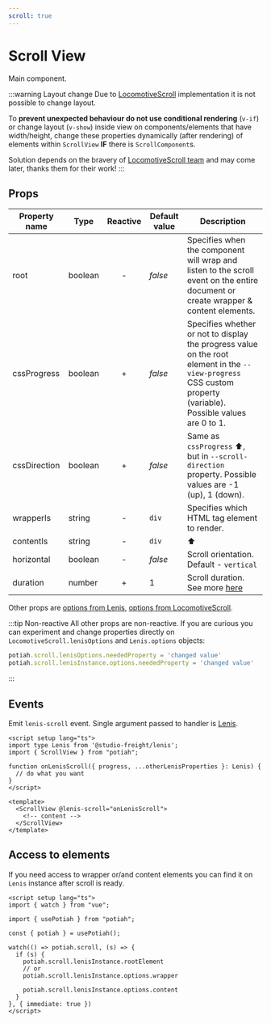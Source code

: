 ```yaml
---
scroll: true
---
```


# Scroll View

Main component. 

:::warning Layout change
Due to [LocomotiveScroll](https://scroll.locomotive.ca/docs) implementation it is not possible to change layout.

To **prevent unexpected behaviour do not use conditional rendering** (`v-if`) or change layout (`v-show`) inside view on
components/elements that have width/height, change these properties dynamically (after rendering) of elements within
`ScrollView` **IF** there is `ScrollComponent`s.

Solution depends on the bravery of [LocomotiveScroll team](https://github.com/locomotivemtl) and may
come later, thanks them for their work!
:::

## Props

| Property name | Type    | Reactive | Default value | Description                                                                                                                                                     |
|---------------|---------|:--------:|---------------|-----------------------------------------------------------------------------------------------------------------------------------------------------------------|
| root          | boolean |    -     | *false*       | Specifies when the component will wrap and listen to the scroll event on the entire document or create wrapper & content elements.                              |
| cssProgress   | boolean |    +     | *false*       | Specifies whether or not to display the progress value on the root element in the `--view-progress` CSS custom property (variable). Possible values are 0 to 1. |
| cssDirection  | boolean |    +     | *false*       | Same as `cssProgress` ⬆️, but in `--scroll-direction` property. Possible values are -1 (up), 1 (down).                                                          |
| wrapperIs     | string  |    -     | `div`         | Specifies which HTML tag element to render.                                                                                                                     |
| contentIs     | string  |    -     | `div`         | ⬆️                                                                                                                                                              |
| horizontal    | boolean |    -     | *false*       | Scroll orientation. Default - `vertical`                                                                                                                        |
| duration      | number  |    +     | 1             | Scroll duration. See more [here](https://scroll.locomotive.ca/docs/#/options?id=lenisoptions)                                                                   |

Other props are [options from Lenis](https://scroll.locomotive.ca/docs/#/options?id=lenisoptions),
[options from LocomotiveScroll](https://scroll.locomotive.ca/docs/#/options?id=triggerrootmargin).

:::tip Non-reactive
All other props are non-reactive. If you are curious you can experiment and change properties directly on 
`LocomotiveScroll.lenisOptions` and `Lenis.options` objects:

```js
potiah.scroll.lenisOptions.neededProperty = 'changed value'
potiah.scroll.lenisInstance.options.neededProperty = 'changed value'
```
:::

## Events

Emit `lenis-scroll` event. Single argument passed to handler
is [Lenis](https://github.com/studio-freight/lenis/blob/main/dist/types/index.d.ts).

```vue {2,5-7,11}
<script setup lang="ts">
import type Lenis from '@studio-freight/lenis';
import { ScrollView } from "potiah";

function onLenisScroll({ progress, ...otherLenisProperties }: Lenis) {
  // do what you want  
}
</script>

<template>
  <ScrollView @lenis-scroll="onLenisScroll">
    <!-- content -->
  </ScrollView>
</template>
```

## Access to elements

If you need access to wrapper or/and content elements you can find it on `Lenis` instance after scroll is ready.

```vue {10-14}
<script setup lang="ts">
import { watch } from "vue";

import { usePotiah } from "potiah";

const { potiah } = usePotiah();

watch(() => potiah.scroll, (s) => {
  if (s) {
    potiah.scroll.lenisInstance.rootElement
    // or
    potiah.scroll.lenisInstance.options.wrapper

    potiah.scroll.lenisInstance.options.content
  }
}, { immediate: true })
</script>
```

